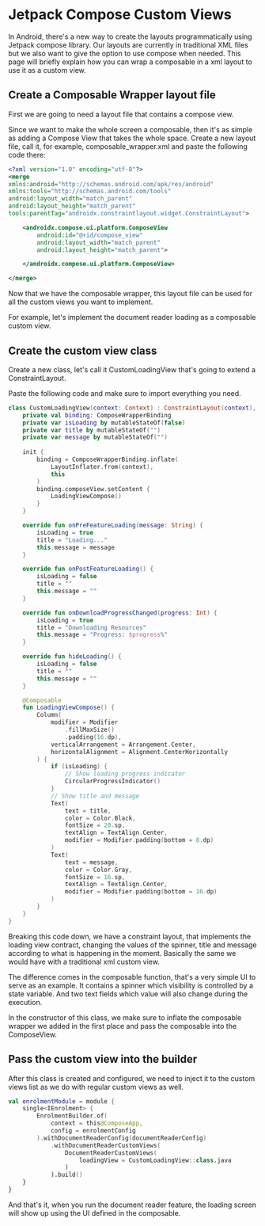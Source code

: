 # Jetpack Compose Custom Views

In Android, there's a new way to create the layouts programmatically using Jetpack compose library.
Our layouts are currently in traditional XML files but we also want to give the option to use compose when needed.
This page will briefly explain how you can wrap a composable in a xml layout to use it as a custom view.

## Create a Composable Wrapper layout file

First we are going to need a layout file that contains a compose view.

Since we want to make the whole screen a composable, then it's as simple as adding a Compose View that takes the whole space.
Create a new layout file, call it, for example, composable_wrapper.xml and paste the following code there:

```xml
<?xml version="1.0" encoding="utf-8"?>
<merge
xmlns:android="http://schemas.android.com/apk/res/android"
xmlns:tools="http://schemas.android.com/tools"
android:layout_width="match_parent"
android:layout_height="match_parent"
tools:parentTag="androidx.constraintlayout.widget.ConstraintLayout">

    <androidx.compose.ui.platform.ComposeView
        android:id="@+id/compose_view"
        android:layout_width="match_parent"
        android:layout_height="match_parent">

    </androidx.compose.ui.platform.ComposeView>

</merge>
```

Now that we have the composable wrapper, this layout file can be used for all the custom views you want to implement.

For example, let's implement the document reader loading as a composable custom view.

## Create the custom view class
Create a new class, let's call it CustomLoadingView that's going to extend a ConstraintLayout.

Paste the following code and make sure to import everything you need.

```kotlin
class CustomLoadingView(context: Context) : ConstraintLayout(context), ICustomDocumentReader.LoadingView { 
    private val binding: ComposeWrapperBinding
    private var isLoading by mutableStateOf(false)
    private var title by mutableStateOf("")
    private var message by mutableStateOf("")
    
    init {
        binding = ComposeWrapperBinding.inflate(
            LayoutInflater.from(context),
            this
        )
        binding.composeView.setContent {
            LoadingViewCompose()
        }
    }

    override fun onPreFeatureLoading(message: String) {
        isLoading = true
        title = "Loading..."
        this.message = message
    }

    override fun onPostFeatureLoading() {
        isLoading = false
        title = ""
        this.message = ""
    }

    override fun onDownloadProgressChanged(progress: Int) {
        isLoading = true
        title = "Downloading Resources"
        this.message = "Progress: $progress%"
    }

    override fun hideLoading() {
        isLoading = false
        title = ""
        this.message = ""
    }

    @Composable
    fun LoadingViewCompose() {
        Column(
            modifier = Modifier
                .fillMaxSize()
                .padding(16.dp),
            verticalArrangement = Arrangement.Center,
            horizontalAlignment = Alignment.CenterHorizontally
        ) {
            if (isLoading) {
                // Show loading progress indicator
                CircularProgressIndicator()
            }
            // Show title and message
            Text(
                text = title,
                color = Color.Black,
                fontSize = 20.sp,
                textAlign = TextAlign.Center,
                modifier = Modifier.padding(bottom = 8.dp)
            )
            Text(
                text = message,
                color = Color.Gray,
                fontSize = 16.sp,
                textAlign = TextAlign.Center,
                modifier = Modifier.padding(bottom = 16.dp)
            )
        }
    }
}
```

Breaking this code down, we have a constraint layout, that implements the loading view contract, changing the values of the spinner, title and message according to what is happening in the moment. 
Basically the same we would have with a traditional xml custom view.

The difference comes in the composable function, that's a very simple UI to serve as an example. 
It contains a spinner which visibility is controlled by a state variable.
And two text fields which value will also change during the execution.

In the constructor of this class, we make sure to inflate the composable wrapper we added in the first place and pass the composable into the ComposeView.

## Pass the custom view into the builder
After this class is created and configured, we need to inject it to the custom views list as we do with regular custom views as well.

```kotlin
val enrolmentModule = module {
    single<IEnrolment> {
        EnrolmentBuilder.of(
            context = this@ComposeApp,
            config = enrolmentConfig
        ).withDocumentReaderConfig(documentReaderConfig)
            .withDocumentReaderCustomViews(
                DocumentReaderCustomViews(
                    loadingView = CustomLoadingView::class.java
                )
            ).build()
    }
}
```

And that's it, when you run the document reader feature, the loading screen will show up using the UI defined in the composable.